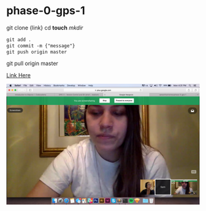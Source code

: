 # phase-0-gps-1

git clone {link}
cd
**touch**
*mkdir*
```
git add .
git commit -m {"message"}
git push origin master
```
git pull origin master

[Link Here](https://github.com/samanthavholmes/phase-0-gps-1)

![Screen Shot](screen-shot.png)

